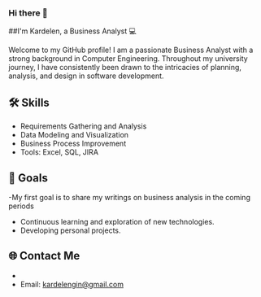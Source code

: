 ### Hi there 👋
##I'm Kardelen, a Business Analyst 💻


Welcome to my GitHub profile! I am a passionate Business Analyst with a strong background in Computer Engineering. 
Throughout my university journey, I have consistently been drawn to the intricacies of planning, analysis, and design in software development.
## 🛠️ Skills
- Requirements Gathering and Analysis
- Data Modeling and Visualization
- Business Process Improvement
- Tools: Excel, SQL, JIRA


## 🌱 Goals
-My first goal is to share my writings on business analysis in the coming periods
- Continuous learning and exploration of new technologies.
- Developing personal projects.
## 🌐 Contact Me
- [LinkedIn]:https://www.linkedin.com/in/kardelengin/
- Email: kardelengin@gmail.com
